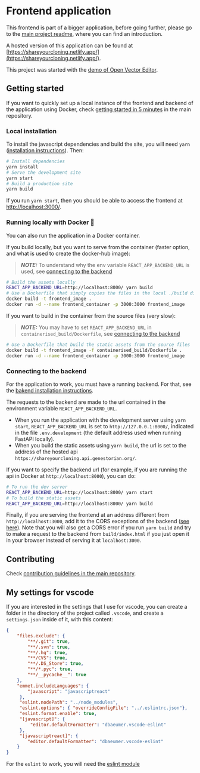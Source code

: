 # Frontend application

This frontend is part of a bigger application, before going further, please go to the [main project readme](https://github.com/manulera/ShareYourCloning), where you can find an introduction.

A hosted version of this application can be found at [https://shareyourcloning.netlify.app/](https://shareyourcloning.netlify.app/).

This project was started with the [demo of Open Vector Editor](https://github.com/tnrich/ove-react-demo-repo).

## Getting started

If you want to quickly set up a local instance of the frontend and backend of the application using Docker, check [getting started in 5 minutes](https://github.com/manulera/ShareYourCloning#timer_clock-getting-started-in-5-minutes) in the main repository.

### Local installation

To install the javascript dependencies and build the site, you will need `yarn` ([installation instructions](https://yarnpkg.com/getting-started/install)). Then:

```bash
# Install dependencies
yarn install
# Serve the development site
yarn start
# Build a production site
yarn build
```

If you run `yarn start`, then you should be able to access the frontend at [http://localhost:3000/](http://localhost:3000/).

### Running locally with Docker :whale:

You can also run the application in a Docker container.

If you build locally, but you want to serve from the container (faster option, and what is used to create the docker-hub image):
> **_NOTE:_**
To understand why the env variable `REACT_APP_BACKEND_URL` is used, see [connecting to the backend](#connecting-to-the-backend)

```bash
# Build the assets locally
REACT_APP_BACKEND_URL=http://localhost:8000/ yarn build
# Use a Dockerfile that simply copies the files in the local ./build directory
docker build -t frontend_image .
docker run -d --name frontend_container -p 3000:3000 frontend_image
```

If you want to build in the container from the source files (very slow):

> **_NOTE:_**
You may have to set `REACT_APP_BACKEND_URL` in `containerised_build/Dockerfile`, see [connecting to the backend](#connecting-to-the-backend)

```bash
# Use a Dockerfile that build the static assets from the source files
docker build -t frontend_image -f containerised_build/Dockerfile .
docker run -d --name frontend_container -p 3000:3000 frontend_image
```

### Connecting to the backend

For the application to work, you must have a running backend. For that, see the [bakend installation instructions](https://github.com/manulera/ShareYourCloning_backend#local-installation).

The requests to the backend are made to the url contained in the environment variable `REACT_APP_BACKEND_URL`.
* When you run the application with the development server using `yarn start`, `REACT_APP_BACKEND_URL` is set to `http://127.0.0.1:8000/`, indicated in the file `.env.development` (the default address used when running FastAPI locally).
* When you build the static assets using `yarn build`, the url is set to the address of the hosted api `https://shareyourcloning.api.genestorian.org/`.

If you want to specify the backend url (for example, if you are running the api in Docker at `http://localhost:8000`), you can do:

```bash
# To run the dev server
REACT_APP_BACKEND_URL=http://localhost:8000/ yarn start
# To build the static assets
REACT_APP_BACKEND_URL=http://localhost:8000/ yarn build
```

Finally, if you are serving the frontend at an address different from `http://localhost:3000`, add it to the CORS exceptions of the backend ([see here](https://github.com/manulera/ShareYourCloning_backend#connecting-to-the-frontend)). Note that you will also get a CORS error if you run `yarn build` and try to make a request to the backend from `build/index.html` if you just open it in your browser instead of serving it at `localhost:3000`.

## Contributing

Check [contribution guidelines in the main repository](https://github.com/manulera/ShareYourCloning/blob/master/CONTRIBUTING.md).

## My settings for vscode

If you are interested in the settings that I use for vscode, you can create a folder in the directory of the project called `.vscode`, and create a `settings.json` inside of it, with this content:

```json
{
    "files.exclude": {
        "**/.git": true,
        "**/.svn": true,
        "**/.hg": true,
        "**/CVS": true,
        "**/.DS_Store": true,
        "**/*.pyc": true,
        "**/__pycache__": true
    },
    "emmet.includeLanguages": {
        "javascript": "javascriptreact"
     },
     "eslint.nodePath": "../node_modules",
     "eslint.options": { "overrideConfigFile": "../.eslintrc.json"},
     "eslint.format.enable": true,
     "[javascript]": {
         "editor.defaultFormatter": "dbaeumer.vscode-eslint"
     },
     "[javascriptreact]": {
        "editor.defaultFormatter": "dbaeumer.vscode-eslint"
    }
}
```
For the `eslint` to work, you will need the [eslint module](https://marketplace.visualstudio.com/items?itemName=dbaeumer.vscode-eslint)